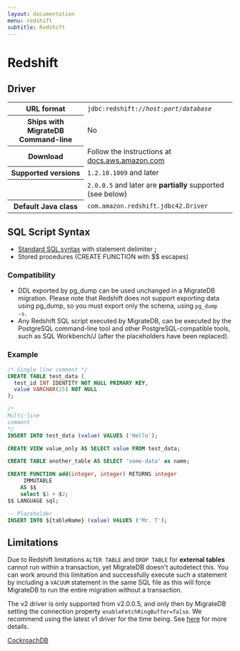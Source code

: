 ```yaml
---
layout: documentation
menu: redshift
subtitle: Redshift
---
```


# Redshift

## Driver

<table class="table">
<tr>
<th>URL format</th>
<td><code>jdbc:redshift://<i>host</i>:<i>port</i>/<i>database</i></code></td>
</tr>
<tr>
<th>Ships with MigrateDB Command-line</th>
<td>No</td>
</tr>
<tr>
<th>Download</th>
<td>Follow the instructions at <a href="http://docs.aws.amazon.com/redshift/latest/mgmt/configure-jdbc-connection.html#download-jdbc-driver">docs.aws.amazon.com</a></td>
</tr>
<tr>
<th>Supported versions</th>
<td><code>1.2.10.1009</code> and later</td>
</tr>
<tr>
<th></th>
<td><code>2.0.0.5</code> and later are <strong>partially</strong> supported (see below)</td>
</tr>
<tr>
<th>Default Java class</th>
<td><code>com.amazon.redshift.jdbc42.Driver</code></td>
</tr>
</table>

## SQL Script Syntax

- [Standard SQL syntax](/migratedb/documentation/concepts/migrations#sql-based-migrations#syntax) with statement delimiter **;**
- Stored procedures (CREATE FUNCTION with $$ escapes)

### Compatibility

- DDL exported by pg_dump can be used unchanged in a MigrateDB migration. Please note that Redshift does not support
  exporting data using
  pg_dump, so you must export only the schema, using <code>pg_dump -s</code>.
- Any Redshift SQL script executed by MigrateDB,
  can be executed by the PostgreSQL command-line tool and other PostgreSQL-compatible tools,
  such as SQL Workbench/J (after the placeholders have been replaced).

### Example

```sql
/* Single line comment */
CREATE TABLE test_data (
  test_id INT IDENTITY NOT NULL PRIMARY KEY,
  value VARCHAR(25) NOT NULL
);

/*
Multi-line
comment
*/
INSERT INTO test_data (value) VALUES ('Hello');

CREATE VIEW value_only AS SELECT value FROM test_data;

CREATE TABLE another_table AS SELECT 'some-data' as name;

CREATE FUNCTION add(integer, integer) RETURNS integer
     IMMUTABLE
    AS $$
    select $1 + $2;
$$ LANGUAGE sql;

-- Placeholder
INSERT INTO ${tableName} (value) VALUES ('Mr. T');
```

## Limitations

Due to Redshift limitations `ALTER TABLE` and `DROP TABLE` for **external tables** cannot run within a transaction, yet
MigrateDB doesn't
autodetect this. You can work around this limitation and successfully execute such a statement by including a `VACUUM`
statement in the same SQL file as this will force MigrateDB to run the entire migration without a transaction.

The v2 driver is only supported from v2.0.0.5, and only then by MigrateDB setting the connection
property `enableFetchRingBuffer=false`.
We recommend using the latest v1 driver for the time being.
See [here](https://github.com/aws/amazon-redshift-jdbc-driver/issues/4) for more details.

<p class="next-steps">
    <a class="btn btn-primary" href="/migratedb/documentation/database/cockroachdb">CockroachDB <i class="fa fa-arrow-right"></i></a>
</p>
